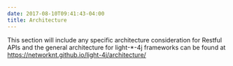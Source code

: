 ```yaml
---
date: 2017-08-10T09:41:43-04:00
title: Architecture
---
```


This section will include any specific architecture consideration for Restful APIs and
the general architecture for light-*-4j frameworks can be found at https://networknt.github.io/light-4j/architecture/
